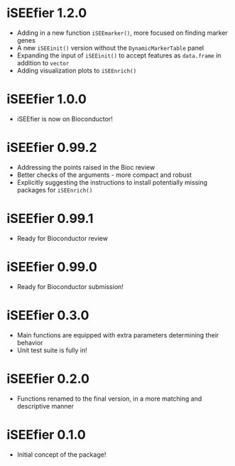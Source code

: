# iSEEfier 1.2.0

* Adding in a new function `iSEEmarker()`, more focused on finding marker genes
* A new `iSEEinit()` version without the `DynamicMarkerTable` panel
* Expanding the input of `iSEEinit()` to accept features as `data.frame` in addition to `vector`
* Adding visualization plots to `iSEEnrich()`

# iSEEfier 1.0.0

* iSEEfier is now on Bioconductor!

# iSEEfier 0.99.2

* Addressing the points raised in the Bioc review
* Better checks of the arguments - more compact and robust
* Explicitly suggesting the instructions to install potentially missing packages for `iSEEnrich()`

# iSEEfier 0.99.1

* Ready for Bioconductor review

# iSEEfier 0.99.0

* Ready for Bioconductor submission!

# iSEEfier 0.3.0

* Main functions are equipped with extra parameters determining their behavior
* Unit test suite is fully in!

# iSEEfier 0.2.0

* Functions renamed to the final version, in a more matching and descriptive manner

# iSEEfier 0.1.0

* Initial concept of the package!
